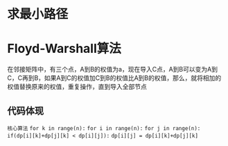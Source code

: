 # 求最小路径
# Floyd-Warshall算法
在邻接矩阵中，有三个点，A到B的权值为a，现在导入C点，A到B可以变为A到C，C再到B，如果A到C的权值加C到B的权值比A到B的权值，那么，就将相加的权值替换原来的权值，重复操作，直到导入全部节点

## 代码体现
`核心算法`
`for k in range(n):`
        `for i in range(n):`
            `for j in range(n):`
                `if(dp[i][k]+dp[j][k] < dp[i][j]):`
                    `dp[i][j] = dp[i][k]+dp[j][k]`    



